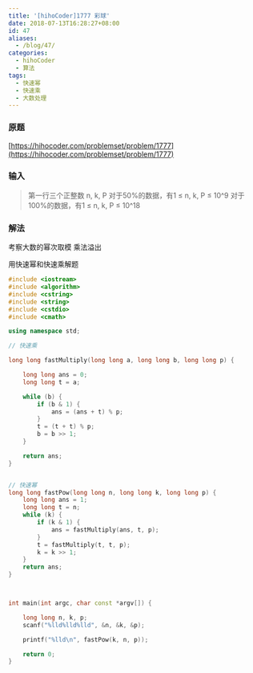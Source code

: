 ```yaml
---
title: '[hihoCoder]1777 彩球'
date: 2018-07-13T16:28:27+08:00
id: 47
aliases:
  - /blog/47/
categories:
  - hihoCoder
  - 算法
tags:
  - 快速幂
  - 快速乘
  - 大数处理
---
```


### 原题
[https://hihocoder.com/problemset/problem/1777](https://hihocoder.com/problemset/problem/1777)

### 输入

> 第一行三个正整数 n, k, P
  对于50%的数据，有1 ≤ n, k, P ≤ 10^9
  对于100%的数据，有1 ≤ n, k, P ≤ 10^18

### 解法
考察大数的幂次取模
乘法溢出

用快速幂和快速乘解题

```cpp
#include <iostream>
#include <algorithm>
#include <cstring>
#include <string>
#include <cstdio>
#include <cmath>

using namespace std;

// 快速乘

long long fastMultiply(long long a, long long b, long long p) {

	long long ans = 0;
	long long t = a;

	while (b) {
		if (b & 1) {
			ans = (ans + t) % p;
		}
		t = (t + t) % p;
		b = b >> 1;
	}

	return ans;
}


// 快速幂
long long fastPow(long long n, long long k, long long p) {
	long long ans = 1;
	long long t = n;
	while (k) {
		if (k & 1) {
			ans = fastMultiply(ans, t, p);
		}
		t = fastMultiply(t, t, p);
		k = k >> 1;
	}
	return ans;
}



int main(int argc, char const *argv[]) {

	long long n, k, p;
	scanf("%lld%lld%lld", &n, &k, &p);

	printf("%lld\n", fastPow(k, n, p));

	return 0;
}
```
